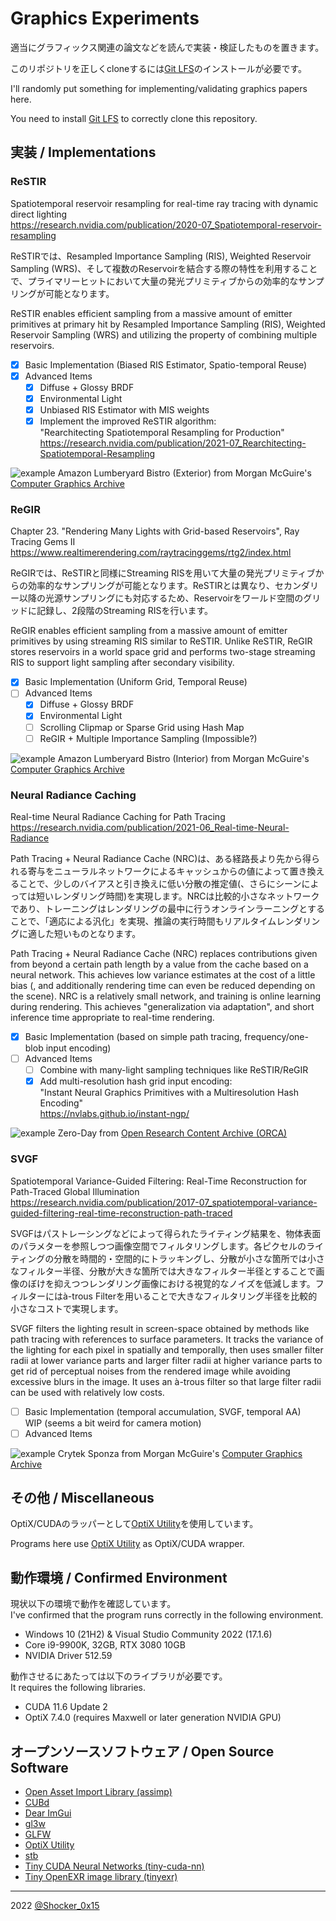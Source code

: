 # Graphics Experiments

適当にグラフィックス関連の論文などを読んで実装・検証したものを置きます。

このリポジトリを正しくcloneするには[Git LFS](https://git-lfs.github.com/)のインストールが必要です。

I'll randomly put something for implementing/validating graphics papers here.

You need to install [Git LFS](https://git-lfs.github.com/) to correctly clone this repository.

## 実装 / Implementations

### ReSTIR
Spatiotemporal reservoir resampling for real-time ray tracing with dynamic direct lighting\
https://research.nvidia.com/publication/2020-07_Spatiotemporal-reservoir-resampling

ReSTIRでは、Resampled Importance Sampling (RIS), Weighted Reservoir Sampling (WRS)、そして複数のReservoirを結合する際の特性を利用することで、プライマリーヒットにおいて大量の発光プリミティブからの効率的なサンプリングが可能となります。

ReSTIR enables efficient sampling from a massive amount of emitter primitives at primary hit by Resampled Importance Sampling (RIS), Weighted Reservoir Sampling (WRS) and utilizing the property of combining multiple reservoirs.

- [x] Basic Implementation (Biased RIS Estimator, Spatio-temporal Reuse)
- [x] Advanced Items
  - [x] Diffuse + Glossy BRDF
  - [x] Environmental Light
  - [x] Unbiased RIS Estimator with MIS weights
  - [x] Implement the improved ReSTIR algorithm:\
        "Rearchitecting Spatiotemporal Resampling for Production"\
        https://research.nvidia.com/publication/2021-07_Rearchitecting-Spatiotemporal-Resampling

![example](restir/comparison.jpg)
Amazon Lumberyard Bistro (Exterior) from Morgan McGuire's [Computer Graphics Archive](https://casual-effects.com/data)

### ReGIR
Chapter 23. "Rendering Many Lights with Grid-based Reservoirs", Ray Tracing Gems II\
https://www.realtimerendering.com/raytracinggems/rtg2/index.html

ReGIRでは、ReSTIRと同様にStreaming RISを用いて大量の発光プリミティブからの効率的なサンプリングが可能となります。ReSTIRとは異なり、セカンダリー以降の光源サンプリングにも対応するため、Reservoirをワールド空間のグリッドに記録し、2段階のStreaming RISを行います。

ReGIR enables efficient sampling from a massive amount of emitter primitives by using streaming RIS similar to ReSTIR. Unlike ReSTIR, ReGIR stores reservoirs in a world space grid and performs two-stage streaming RIS to support light sampling after secondary visibility.

- [x] Basic Implementation (Uniform Grid, Temporal Reuse)
- [ ] Advanced Items
  - [x] Diffuse + Glossy BRDF
  - [x] Environmental Light
  - [ ] Scrolling Clipmap or Sparse Grid using Hash Map
  - [ ] ReGIR + Multiple Importance Sampling (Impossible?)

![example](regir/comparison.jpg)
Amazon Lumberyard Bistro (Interior) from Morgan McGuire's [Computer Graphics Archive](https://casual-effects.com/data)

### Neural Radiance Caching
Real-time Neural Radiance Caching for Path Tracing\
https://research.nvidia.com/publication/2021-06_Real-time-Neural-Radiance

Path Tracing + Neural Radiance Cache (NRC)は、ある経路長より先から得られる寄与をニューラルネットワークによるキャッシュからの値によって置き換えることで、少しのバイアスと引き換えに低い分散の推定値(、さらにシーンによっては短いレンダリング時間)を実現します。NRCは比較的小さなネットワークであり、トレーニングはレンダリングの最中に行うオンラインラーニングとすることで、「適応による汎化」を実現、推論の実行時間もリアルタイムレンダリングに適した短いものとなります。

Path Tracing + Neural Radiance Cache (NRC) replaces contributions given from beyond a certain path length by a value from the cache based on a neural network. This achieves low variance estimates at the cost of a little bias (, and additionally rendering time can even be reduced depending on the scene). NRC is a relatively small network, and training is online learning during rendering. This achieves "generalization via adaptation", and short inference time appropriate to real-time rendering.

- [x] Basic Implementation (based on simple path tracing, frequency/one-blob input encoding)
- [ ] Advanced Items
  - [ ] Combine with many-light sampling techniques like ReSTIR/ReGIR
  - [x] Add multi-resolution hash grid input encoding:\
        "Instant Neural Graphics Primitives with a Multiresolution Hash Encoding"\
        https://nvlabs.github.io/instant-ngp/

![example](neural_radiance_caching/comparison.jpg)
Zero-Day from [Open Research Content Archive (ORCA)](https://developer.nvidia.com/orca/beeple-zero-day)

### SVGF
Spatiotemporal Variance-Guided Filtering: Real-Time Reconstruction for Path-Traced Global Illumination\
https://research.nvidia.com/publication/2017-07_spatiotemporal-variance-guided-filtering-real-time-reconstruction-path-traced

SVGFはパストレーシングなどによって得られたライティング結果を、物体表面のパラメターを参照しつつ画像空間でフィルタリングします。各ピクセルのライティングの分散を時間的・空間的にトラッキングし、分散が小さな箇所では小さなフィルター半径、分散が大きな箇所では大きなフィルター半径とすることで画像のぼけを抑えつつレンダリング画像における視覚的なノイズを低減します。フィルターにはà-trous Filterを用いることで大きなフィルタリング半径を比較的小さなコストで実現します。

SVGF filters the lighting result in screen-space obtained by methods like path tracing with references to surface parameters. It tracks the variance of the lighting for each pixel in spatially and temporally, then uses smaller filter radii at lower variance parts and larger filter radii at higher variance parts to get rid of perceptual noises from the rendered image while avoiding excessive blurs in the image. It uses an à-trous filter so that large filter radii can be used with relatively low costs.

- [ ] Basic Implementation (temporal accumulation, SVGF, temporal AA)\
WIP (seems a bit weird for camera motion)
- [ ] Advanced Items

![example](svgf/comparison.jpg)
Crytek Sponza from Morgan McGuire's [Computer Graphics Archive](https://casual-effects.com/data)

## その他 / Miscellaneous
OptiX/CUDAのラッパーとして[OptiX Utility](https://github.com/shocker-0x15/OptiX_Utility)を使用しています。

Programs here use [OptiX Utility](https://github.com/shocker-0x15/OptiX_Utility) as OptiX/CUDA wrapper.

## 動作環境 / Confirmed Environment
現状以下の環境で動作を確認しています。\
I've confirmed that the program runs correctly in the following environment.

* Windows 10 (21H2) & Visual Studio Community 2022 (17.1.6)
* Core i9-9900K, 32GB, RTX 3080 10GB
* NVIDIA Driver 512.59

動作させるにあたっては以下のライブラリが必要です。\
It requires the following libraries.

* CUDA 11.6 Update 2
* OptiX 7.4.0 (requires Maxwell or later generation NVIDIA GPU)

## オープンソースソフトウェア / Open Source Software
- [Open Asset Import Library (assimp)](https://github.com/assimp/assimp)
- [CUBd](https://github.com/shocker-0x15/CUBd)
- [Dear ImGui](https://github.com/ocornut/imgui)
- [gl3w](https://github.com/skaslev/gl3w)
- [GLFW](https://github.com/glfw/glfw)
- [OptiX Utility](https://github.com/shocker-0x15/OptiX_Utility)
- [stb](https://github.com/nothings/stb)
- [Tiny CUDA Neural Networks (tiny-cuda-nn)](https://github.com/NVlabs/tiny-cuda-nn)
- [Tiny OpenEXR image library (tinyexr)](https://github.com/syoyo/tinyexr)

----
2022 [@Shocker_0x15](https://twitter.com/Shocker_0x15)
